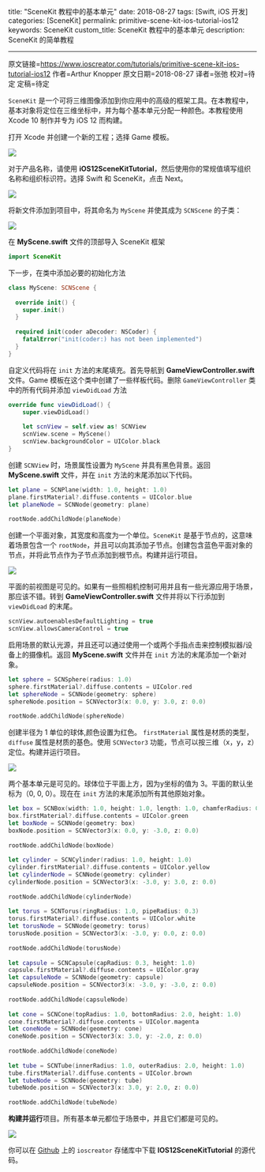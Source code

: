 title: "SceneKit 教程中的基本单元"
date: 2018-08-27
tags: [Swift, iOS 开发]
categories: [SceneKit]
permalink: primitive-scene-kit-ios-tutorial-ios12
keywords: SceneKit
custom_title: SceneKit 教程中的基本单元
description: SceneKit 的简单教程

---
原文链接=https://www.ioscreator.com/tutorials/primitive-scene-kit-ios-tutorial-ios12
作者=Arthur Knopper
原文日期=2018-08-27
译者=张弛
校对=待定
定稿=待定

<!--此处开始正文-->

`SceneKit` 是一个可将三维图像添加到你应用中的高级的框架工具。在本教程中，基本对象将定位在三维坐标中，并为每个基本单元分配一种颜色。本教程使用 Xcode 10 制作并专为 iOS 12 而构建。

<!--more-->

打开 Xcode 并创建一个新的工程；选择 Game 模板。

![](https://static1.squarespace.com/static/52428a0ae4b0c4a5c2a2cede/t/5b82f07b88251bb51ff63d96/1535307914368/game-template.png?format=1000w)

对于产品名称，请使用 **iOS12SceneKitTutorial**，然后使用你的常规值填写组织名称和组织标识符。选择 Swift 和 SceneKit，点击 Next。

![](https://static1.squarespace.com/static/52428a0ae4b0c4a5c2a2cede/t/5b82f1ad21c67c8d1fb3d3db/1535308226051/scene-kit%3Dproject.png?format=1000w)

将新文件添加到项目中，将其命名为 `MyScene` 并使其成为 `SCNScene` 的子类：

![](https://static1.squarespace.com/static/52428a0ae4b0c4a5c2a2cede/t/5b82f298f950b729a34601df/1535308446050/add-file-scn-scene.png?format=1000w)

在 **MyScene.swift** 文件的顶部导入 SceneKit 框架

```swift
import SceneKit
```

下一步，在类中添加必要的初始化方法

```swift
class MyScene: SCNScene {
  
  override init() {
    super.init()
  }
  
  required init(coder aDecoder: NSCoder) {
    fatalError("init(coder:) has not been implemented")
  }
}
```

自定义代码将在 `init` 方法的末尾填充。首先导航到 **GameViewController.swift** 文件。Game 模板在这个类中创建了一些样板代码。删除 `GameViewController` 类中的所有代码并添加 `viewDidLoad` 方法

```swift
override func viewDidLoad() {
    super.viewDidLoad()
        
    let scnView = self.view as! SCNView
    scnView.scene = MyScene()
    scnView.backgroundColor = UIColor.black
}
```

创建 `SCNView` 时，场景属性设置为 `MyScene` 并具有黑色背景。返回 **MyScene.swift** 文件，并在 `init` 方法的末尾添加以下代码。

```swift
let plane = SCNPlane(width: 1.0, height: 1.0)
plane.firstMaterial?.diffuse.contents = UIColor.blue
let planeNode = SCNNode(geometry: plane)
        
rootNode.addChildNode(planeNode)
```

创建一个平面对象，其宽度和高度为一个单位。`SceneKit` 是基于节点的，这意味着场景包含一个 `rootNode`，并且可以向其添加子节点。创建包含蓝色平面对象的节点，并将此节点作为子节点添加到根节点。构建并运行项目。

![](https://static1.squarespace.com/static/52428a0ae4b0c4a5c2a2cede/t/5b82f99e8a922d080021c3de/1535310248382/blue-plane-scene-kit.png?format=750w)

平面的前视图是可见的。如果有一些照相机控制可用并且有一些光源应用于场景，那应该不错。转到 **GameViewController.swift** 文件并将以下行添加到 `viewDidLoad` 的末尾。

```swift
scnView.autoenablesDefaultLighting = true
scnView.allowsCameraControl = true
```

启用场景的默认光源，并且还可以通过使用一个或两个手指点击来控制模拟器/设备上的摄像机。返回 **MyScene.swift** 文件并在 `init` 方法的末尾添加一个新对象。

```swift
let sphere = SCNSphere(radius: 1.0)
sphere.firstMaterial?.diffuse.contents = UIColor.red
let sphereNode = SCNNode(geometry: sphere)
sphereNode.position = SCNVector3(x: 0.0, y: 3.0, z: 0.0)
    
rootNode.addChildNode(sphereNode)
```

创建半径为 1 单位的球体,颜色设置为红色。 `firstMaterial` 属性是材质的类型，`diffuse` 属性是材质的基色。使用 `SCNVector3` 功能，节点可以按三维（x，y，z）定位。构建并运行项目。

![](https://static1.squarespace.com/static/52428a0ae4b0c4a5c2a2cede/t/5b82fac2758d46345de3f1ce/1535310542606/plane-sphere-scene-kit.png?format=750w)

两个基本单元是可见的。球体位于平面上方，因为y坐标的值为 3。平面的默认坐标为（0, 0, 0）。现在在 `init` 方法的末尾添加所有其他原始对象。

```swift
let box = SCNBox(width: 1.0, height: 1.0, length: 1.0, chamferRadius: 0.2)
box.firstMaterial?.diffuse.contents = UIColor.green
let boxNode = SCNNode(geometry: box)
boxNode.position = SCNVector3(x: 0.0, y: -3.0, z: 0.0)
    
rootNode.addChildNode(boxNode)
    
let cylinder = SCNCylinder(radius: 1.0, height: 1.0)
cylinder.firstMaterial?.diffuse.contents = UIColor.yellow
let cylinderNode = SCNNode(geometry: cylinder)
cylinderNode.position = SCNVector3(x: -3.0, y: 3.0, z: 0.0)
    
rootNode.addChildNode(cylinderNode)
    
let torus = SCNTorus(ringRadius: 1.0, pipeRadius: 0.3)
torus.firstMaterial?.diffuse.contents = UIColor.white
let torusNode = SCNNode(geometry: torus)
torusNode.position = SCNVector3(x: -3.0, y: 0.0, z: 0.0)
    
rootNode.addChildNode(torusNode)
    
let capsule = SCNCapsule(capRadius: 0.3, height: 1.0)
capsule.firstMaterial?.diffuse.contents = UIColor.gray
let capsuleNode = SCNNode(geometry: capsule)
capsuleNode.position = SCNVector3(x: -3.0, y: -3.0, z: 0.0)
    
rootNode.addChildNode(capsuleNode)
    
let cone = SCNCone(topRadius: 1.0, bottomRadius: 2.0, height: 1.0)
cone.firstMaterial?.diffuse.contents = UIColor.magenta
let coneNode = SCNNode(geometry: cone)
coneNode.position = SCNVector3(x: 3.0, y: -2.0, z: 0.0)
    
rootNode.addChildNode(coneNode)
    
let tube = SCNTube(innerRadius: 1.0, outerRadius: 2.0, height: 1.0)
tube.firstMaterial?.diffuse.contents = UIColor.brown
let tubeNode = SCNNode(geometry: tube)
tubeNode.position = SCNVector3(x: 3.0, y: 2.0, z: 0.0)
    
rootNode.addChildNode(tubeNode)
```

**构建并运行**项目。所有基本单元都位于场景中，并且它们都是可见的。

![](https://static1.squarespace.com/static/52428a0ae4b0c4a5c2a2cede/t/5b82fbb06d2a73bb5c1acd3a/1535310779018/scene-kit-simulator.png?format=1000w)

你可以在 [Github](https://github.com/ioscreator/ioscreator) 上的 `ioscreator` 存储库中下载 **IOS12SceneKitTutorial** 的源代码。
